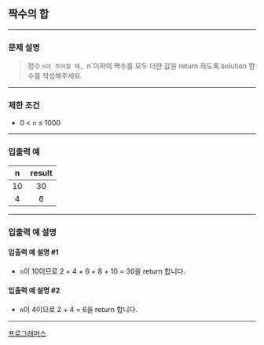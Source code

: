 ## 짝수의 합

---

### 문제 설명
> 정수 `n이 주어질 때, `n`이하의 짝수를 모두 더한 값을 return 하도록 solution 함수를 작성해주세요.

---

### 제한 조건
* 0 < `n` ≤ 1000

---

### 입출력 예
| n  | result |
|:--:|:------:|
| 10 |   30   |
| 4  |   6    |
---

### 입출력 예 설명
#### 입출력 예 설명 #1
* `n`이 10이므로 2 + 4 + 6 + 8 + 10 = 30을 return 합니다.
#### 입출력 예 설명 #2
* `n`이 4이므로 2 + 4 = 6을 return 합니다.

---

[프로그래머스](https://school.programmers.co.kr/learn/courses/30/lessons/120831)